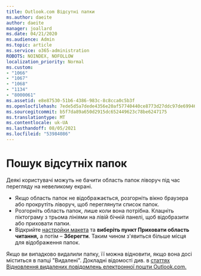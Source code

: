 ```yaml
---
title: Outlook.com Відсутні папки
ms.author: daeite
author: daeite
manager: joallard
ms.date: 04/21/2020
ms.audience: Admin
ms.topic: article
ms.service: o365-administration
ROBOTS: NOINDEX, NOFOLLOW
localization_priority: Normal
ms.custom:
- "1066"
- "1067"
- "1068"
- "1134"
- "8000061"
ms.assetid: e8e87530-51b6-4386-983c-8c8cca0c5b3f
ms.openlocfilehash: 7ede5d5a7dede4356e20af57740440ce8773d27ddc97de699466ad05c1c7a4bb
ms.sourcegitcommit: b5f7da89a650d2915dc652449623c78be6247175
ms.translationtype: MT
ms.contentlocale: uk-UA
ms.lasthandoff: 08/05/2021
ms.locfileid: "53984086"
---
```

# <a name="find-missing-folders"></a>Пошук відсутніх папок

Деякі користувачі можуть не бачити область папок ліворуч під час перегляду на невеликому екрані.

- Якщо область папок не відображається, розгорніть вікно браузера або прокрутіть ліворуч, щоб переглянути список папок.
- Розгорніть область папок, лише коли вона потрібна. Клацніть піктограму з трьома лініями на лівій бічній панелі, щоб відобразити або приховати папки.
- Відкрийте [настройки макета](https://outlook.live.com/mail/options/mail/layout) та **виберіть пункт Приховати область читання,** а потім – **Зберегти**. Таким чином з'явиться більше місця для відображення папок.

Якщо ви випадково видалили папку, її можна відновити, якщо вона досі міститься в папці "Видалені". Докладні відомості див. в [статтях Відновлення видалених повідомлень електронної пошти Outlook.com.](https://support.office.com/article/cf06ab1b-ae0b-418c-a4d9-4e895f83ed50)
